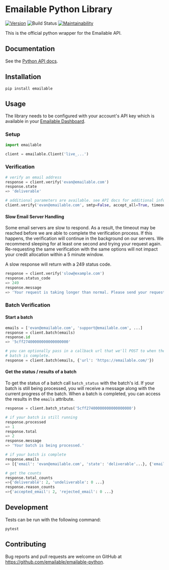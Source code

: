 # Emailable Python Library

[![Version](https://img.shields.io/pypi/v/emailable.svg)](https://pypi.org/project/emailable/)
![Build Status](https://github.com/emailable/emailable-python/actions/workflows/ci.yml/badge.svg)
[![Maintainability](https://api.codeclimate.com/v1/badges/dcb962c96795974051fc/maintainability)](https://codeclimate.com/github/emailable/emailable-python/maintainability)

This is the official python wrapper for the Emailable API.

## Documentation

See the [Python API docs](https://emailable.com/docs/api/?python).

## Installation

```shell
pip install emailable
```

## Usage

The library needs to be configured with your account's API key which is available in your [Emailable Dashboard](https://app.emailable.com/api).

### Setup

```python
import emailable

client = emailable.Client('live_...')
```

### Verification

```python
# verify an email address
response = client.verify('evan@emailable.com')
response.state
=> 'deliverable'

# additional parameters are available. see API docs for additional info.
client.verify('evan@emailable.com', smtp=False, accept_all=True, timeout=25)
```

#### Slow Email Server Handling

Some email servers are slow to respond. As a result, the timeout may be reached
before we are able to complete the verification process. If this happens, the
verification will continue in the background on our servers. We recommend
sleeping for at least one second and trying your request again. Re-requesting
the same verification with the same options will not impact your credit
allocation within a 5 minute window.

A slow response will return with a 249 status code.

```python
response = client.verify('slow@example.com')
response.status_code
=> 249
response.message
=> 'Your request is taking longer than normal. Please send your request again.'
```

### Batch Verification

#### Start a batch

```python
emails = ['evan@emailable.com', 'support@emailable.com', ...]
response = client.batch(emails)
response.id
=> '5cff27400000000000000000'

# you can optionally pass in a callback url that we'll POST to when the
# batch is complete.
response = client.batch(emails, {'url': 'https://emailable.com/'})
```

#### Get the status / results of a batch

To get the status of a batch call `batch_status` with the batch's id. If your batch is still being processed, you will receive a message along with the current progress of the batch. When a batch is completed, you can access the results in the `emails` attribute.

```python
response = client.batch_status('5cff27400000000000000000')

# if your batch is still running
response.processed
=> 1
response.total
=> 2
response.message
=> 'Your batch is being processed.'

# if your batch is complete
response.emails
=> [{'email': 'evan@emailable.com', 'state': 'deliverable'...}, {'email': 'support@emailable.com', 'state': 'deliverable'...}...]

# get the counts
response.total_counts
=>{'deliverable': 2, 'undeliverable': 0 ...}
response.reason_counts
=>{'accepted_email': 2, 'rejected_email': 0 ...}
```

## Development

Tests can be run with the following command:

```shell
pytest
```

## Contributing

Bug reports and pull requests are welcome on GitHub at https://github.com/emailable/emailable-python.
